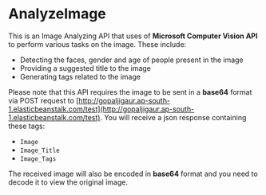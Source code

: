 # AnalyzeImage

This is an Image Analyzing API that uses of **Microsoft Computer Vision API** to perform various tasks on the image. 
These include:
* Detecting the faces, gender and age of people present in the image
* Providing a suggested title to the image
* Generating tags related to the image

Please note that this API requires the image to be sent in a **base64** format via POST request to [http://gopaljigaur.ap-south-1.elasticbeanstalk.com/test](http://gopaljigaur.ap-south-1.elasticbeanstalk.com/test). You will receive a json response containing these tags:
* `Image`
* `Image_Title` 
* `Image_Tags`

The received image will also be encoded in **base64** format and you need to decode it to view the original image.
